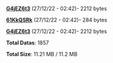 [**G4jEZ6t3**](/data/G4jEZ6t3.txt) (27/12/22 - 02:42)- 2212 bytes

[**61KkQSRk**](/data/61KkQSRk.txt) (27/12/22 - 02:42)- 284 bytes

[**G4jEZ6t3**](/data/G4jEZ6t3.txt) (27/12/22 - 02:42)- 2212 bytes

**Total Datas**: 1857

**Total Size**: 11.21 MB / 11.2 MB